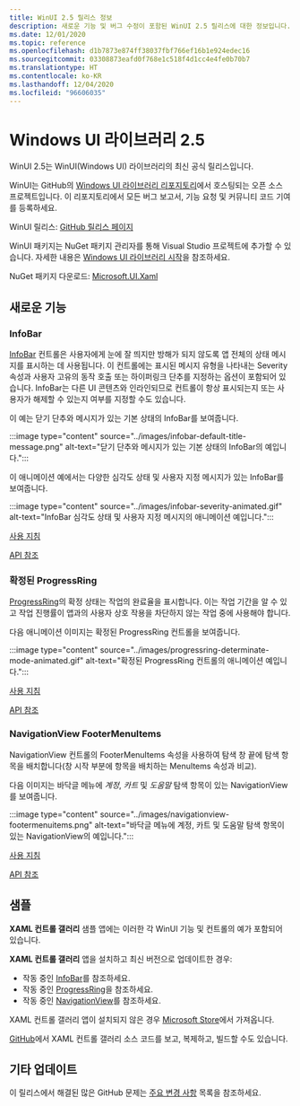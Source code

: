 ```yaml
---
title: WinUI 2.5 릴리스 정보
description: 새로운 기능 및 버그 수정이 포함된 WinUI 2.5 릴리스에 대한 정보입니다.
ms.date: 12/01/2020
ms.topic: reference
ms.openlocfilehash: d1b7873e874ff38037fbf766ef16b1e924edec16
ms.sourcegitcommit: 03308873eafd0f768e1c518f4d1cc4e4fe0b70b7
ms.translationtype: HT
ms.contentlocale: ko-KR
ms.lasthandoff: 12/04/2020
ms.locfileid: "96606035"
---
```

# <a name="windows-ui-library-25"></a>Windows UI 라이브러리 2.5

WinUI 2.5는 WinUI(Windows UI) 라이브러리의 최신 공식 릴리스입니다.

WinUI는 GitHub의 [Windows UI 라이브러리 리포지토리](https://aka.ms/winui)에서 호스팅되는 오픈 소스 프로젝트입니다. 이 리포지토리에서 모든 버그 보고서, 기능 요청 및 커뮤니티 코드 기여를 등록하세요.

WinUI 릴리스: [GitHub 릴리스 페이지](https://github.com/microsoft/microsoft-ui-xaml/releases)

WinUI 패키지는 NuGet 패키지 관리자를 통해 Visual Studio 프로젝트에 추가할 수 있습니다. 자세한 내용은 [Windows UI 라이브러리 시작](../getting-started.md)을 참조하세요.

NuGet 패키지 다운로드: [Microsoft.UI.Xaml](https://www.nuget.org/packages/Microsoft.UI.Xaml)

## <a name="new-features"></a>새로운 기능

### <a name="infobar"></a>InfoBar

[InfoBar](/uwp/design/controls-and-patterns/infobar) 컨트롤은 사용자에게 눈에 잘 띄지만 방해가 되지 않도록 앱 전체의 상태 메시지를 표시하는 데 사용됩니다. 이 컨트롤에는 표시된 메시지 유형을 나타내는 Severity 속성과 사용자 고유의 동작 호출 또는 하이퍼링크 단추를 지정하는 옵션이 포함되어 있습니다. InfoBar는 다른 UI 콘텐츠와 인라인되므로 컨트롤이 항상 표시되는지 또는 사용자가 해제할 수 있는지 여부를 지정할 수도 있습니다.

이 예는 닫기 단추와 메시지가 있는 기본 상태의 InfoBar를 보여줍니다.

:::image type="content" source="../images/infobar-default-title-message.png" alt-text="닫기 단추와 메시지가 있는 기본 상태의 InfoBar의 예입니다.":::

이 애니메이션 예에서는 다양한 심각도 상태 및 사용자 지정 메시지가 있는 InfoBar를 보여줍니다.

:::image type="content" source="../images/infobar-severity-animated.gif" alt-text="InfoBar 심각도 상태 및 사용자 지정 메시지의 애니메이션 예입니다.":::

[사용 지침](/windows/uwp/design/controls-and-patterns/infobar)

[API 참조](/windows/winui/api/microsoft.ui.xaml.controls.infobar)

### <a name="determinate-progressring"></a>확정된 ProgressRing

[ProgressRing](/uwp/design/controls-and-patterns/progress-controls)의 확정 상태는 작업의 완료율을 표시합니다. 이는 작업 기간을 알 수 있고 작업 진행률이 앱과의 사용자 상호 작용을 차단하지 않는 작업 중에 사용해야 합니다.

다음 애니메이션 이미지는 확정된 ProgressRing 컨트롤을 보여줍니다.

:::image type="content" source="../images/progressring-determinate-mode-animated.gif" alt-text="확정된 ProgressRing 컨트롤의 애니메이션 예입니다.":::<br>

[사용 지침](/windows/uwp/design/controls-and-patterns/progress-controls#progress-controls-best-practices)

[API 참조](/windows/winui/api/microsoft.ui.xaml.controls.progressring)


### <a name="navigationview-footermenuitems"></a>NavigationView FooterMenuItems

NavigationView 컨트롤의 FooterMenuItems 속성을 사용하여 탐색 창 끝에 탐색 항목을 배치합니다(창 시작 부분에 항목을 배치하는 MenuItems 속성과 비교).

다음 이미지는 바닥글 메뉴에 *계정*, *카트* 및 *도움말* 탐색 항목이 있는 NavigationView를 보여줍니다.

:::image type="content" source="../images/navigationview-footermenuitems.png" alt-text="바닥글 메뉴에 계정, 카트 및 도움말 탐색 항목이 있는 NavigationView의 예입니다.":::

[사용 지침](/windows/uwp/design/controls-and-patterns/navigationview?#footer-menu-items)

[API 참조](/windows/winui/api/microsoft.ui.xaml.controls.navigationview.footermenuitems)

## <a name="samples"></a>샘플

**XAML 컨트롤 갤러리** 샘플 앱에는 이러한 각 WinUI 기능 및 컨트롤의 예가 포함되어 있습니다.

**XAML 컨트롤 갤러리** 앱을 설치하고 최신 버전으로 업데이트한 경우:

- 작동 중인 [InfoBar](xamlcontrolsgallery:/item/InfoBar)를 참조하세요.
- 작동 중인 [ProgressRing](xamlcontrolsgallery:/item/ProgressRing)을 참조하세요.
- 작동 중인 [NavigationView](xamlcontrolsgallery:/item/NavigationView)를 참조하세요.

XAML 컨트롤 갤러리 앱이 설치되지 않은 경우 [Microsoft Store](https://aka.ms/xamlgalleryapp)에서 가져옵니다.

[GitHub](https://github.com/Microsoft/Xaml-Controls-Gallery)에서 XAML 컨트롤 갤러리 소스 코드를 보고, 복제하고, 빌드할 수도 있습니다.

## <a name="other-updates"></a>기타 업데이트

이 릴리스에서 해결된 많은 GitHub 문제는 [주요 변경 사항](https://github.com/microsoft/microsoft-ui-xaml/releases/tag/v2.5.0) 목록을 참조하세요.
